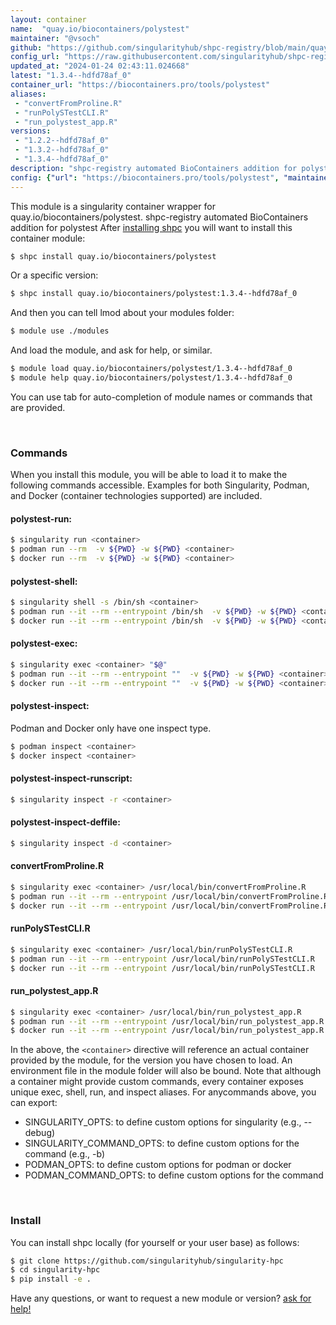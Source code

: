 ```yaml
---
layout: container
name:  "quay.io/biocontainers/polystest"
maintainer: "@vsoch"
github: "https://github.com/singularityhub/shpc-registry/blob/main/quay.io/biocontainers/polystest/container.yaml"
config_url: "https://raw.githubusercontent.com/singularityhub/shpc-registry/main/quay.io/biocontainers/polystest/container.yaml"
updated_at: "2024-01-24 02:43:11.024668"
latest: "1.3.4--hdfd78af_0"
container_url: "https://biocontainers.pro/tools/polystest"
aliases:
 - "convertFromProline.R"
 - "runPolySTestCLI.R"
 - "run_polystest_app.R"
versions:
 - "1.2.2--hdfd78af_0"
 - "1.3.2--hdfd78af_0"
 - "1.3.4--hdfd78af_0"
description: "shpc-registry automated BioContainers addition for polystest"
config: {"url": "https://biocontainers.pro/tools/polystest", "maintainer": "@vsoch", "description": "shpc-registry automated BioContainers addition for polystest", "latest": {"1.3.4--hdfd78af_0": "sha256:7df22edd0d62e320fbc09c8ebc4e6683765314a99c2b1d4e41fb15af9762f638"}, "tags": {"1.2.2--hdfd78af_0": "sha256:3d948bdaf336e4318dfffd148886fba8e12545f9e9152267b88c319afa817bc6", "1.3.2--hdfd78af_0": "sha256:c7f8765677ff2e529712efd24d5cd3a6af3d0c7b3feb89ee3f2d4425a29b1bd5", "1.3.4--hdfd78af_0": "sha256:7df22edd0d62e320fbc09c8ebc4e6683765314a99c2b1d4e41fb15af9762f638"}, "docker": "quay.io/biocontainers/polystest", "aliases": {"convertFromProline.R": "/usr/local/bin/convertFromProline.R", "runPolySTestCLI.R": "/usr/local/bin/runPolySTestCLI.R", "run_polystest_app.R": "/usr/local/bin/run_polystest_app.R"}}
---
```


This module is a singularity container wrapper for quay.io/biocontainers/polystest.
shpc-registry automated BioContainers addition for polystest
After [installing shpc](#install) you will want to install this container module:


```bash
$ shpc install quay.io/biocontainers/polystest
```

Or a specific version:

```bash
$ shpc install quay.io/biocontainers/polystest:1.3.4--hdfd78af_0
```

And then you can tell lmod about your modules folder:

```bash
$ module use ./modules
```

And load the module, and ask for help, or similar.

```bash
$ module load quay.io/biocontainers/polystest/1.3.4--hdfd78af_0
$ module help quay.io/biocontainers/polystest/1.3.4--hdfd78af_0
```

You can use tab for auto-completion of module names or commands that are provided.

<br>

### Commands

When you install this module, you will be able to load it to make the following commands accessible.
Examples for both Singularity, Podman, and Docker (container technologies supported) are included.

#### polystest-run:

```bash
$ singularity run <container>
$ podman run --rm  -v ${PWD} -w ${PWD} <container>
$ docker run --rm  -v ${PWD} -w ${PWD} <container>
```

#### polystest-shell:

```bash
$ singularity shell -s /bin/sh <container>
$ podman run --it --rm --entrypoint /bin/sh  -v ${PWD} -w ${PWD} <container>
$ docker run --it --rm --entrypoint /bin/sh  -v ${PWD} -w ${PWD} <container>
```

#### polystest-exec:

```bash
$ singularity exec <container> "$@"
$ podman run --it --rm --entrypoint ""  -v ${PWD} -w ${PWD} <container> "$@"
$ docker run --it --rm --entrypoint ""  -v ${PWD} -w ${PWD} <container> "$@"
```

#### polystest-inspect:

Podman and Docker only have one inspect type.

```bash
$ podman inspect <container>
$ docker inspect <container>
```

#### polystest-inspect-runscript:

```bash
$ singularity inspect -r <container>
```

#### polystest-inspect-deffile:

```bash
$ singularity inspect -d <container>
```


#### convertFromProline.R

```bash
$ singularity exec <container> /usr/local/bin/convertFromProline.R
$ podman run --it --rm --entrypoint /usr/local/bin/convertFromProline.R   -v ${PWD} -w ${PWD} <container> -c " $@"
$ docker run --it --rm --entrypoint /usr/local/bin/convertFromProline.R   -v ${PWD} -w ${PWD} <container> -c " $@"
```


#### runPolySTestCLI.R

```bash
$ singularity exec <container> /usr/local/bin/runPolySTestCLI.R
$ podman run --it --rm --entrypoint /usr/local/bin/runPolySTestCLI.R   -v ${PWD} -w ${PWD} <container> -c " $@"
$ docker run --it --rm --entrypoint /usr/local/bin/runPolySTestCLI.R   -v ${PWD} -w ${PWD} <container> -c " $@"
```


#### run_polystest_app.R

```bash
$ singularity exec <container> /usr/local/bin/run_polystest_app.R
$ podman run --it --rm --entrypoint /usr/local/bin/run_polystest_app.R   -v ${PWD} -w ${PWD} <container> -c " $@"
$ docker run --it --rm --entrypoint /usr/local/bin/run_polystest_app.R   -v ${PWD} -w ${PWD} <container> -c " $@"
```



In the above, the `<container>` directive will reference an actual container provided
by the module, for the version you have chosen to load. An environment file in the
module folder will also be bound. Note that although a container
might provide custom commands, every container exposes unique exec, shell, run, and
inspect aliases. For anycommands above, you can export:

 - SINGULARITY_OPTS: to define custom options for singularity (e.g., --debug)
 - SINGULARITY_COMMAND_OPTS: to define custom options for the command (e.g., -b)
 - PODMAN_OPTS: to define custom options for podman or docker
 - PODMAN_COMMAND_OPTS: to define custom options for the command

<br>

### Install

You can install shpc locally (for yourself or your user base) as follows:

```bash
$ git clone https://github.com/singularityhub/singularity-hpc
$ cd singularity-hpc
$ pip install -e .
```

Have any questions, or want to request a new module or version? [ask for help!](https://github.com/singularityhub/singularity-hpc/issues)